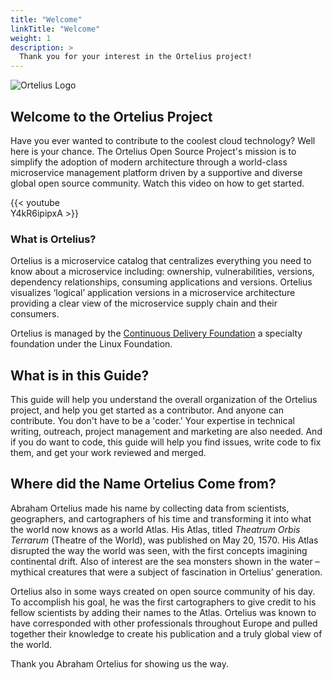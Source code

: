 ```yaml
---
title: "Welcome"
linkTitle: "Welcome"
weight: 1
description: >
  Thank you for your interest in the Ortelius project!
---
```

![Ortelius Logo](/otelius-transparent.jpg)

## Welcome to the Ortelius Project

Have you ever wanted to contribute to the coolest cloud technology? Well here is your chance. The Ortelius Open Source Project's mission is to simplify the adoption of modern architecture through a world-class microservice management platform driven by a supportive and diverse global open source community. Watch this video on how to get started.

<div style="width:30%">
{{< youtube Y4kR6ipipxA >}}
</div> 

### What is Ortelius?

Ortelius is a microservice catalog that centralizes everything you need to know about a microservice including: ownership, vulnerabilities, versions, dependency relationships, consuming applications and versions. Ortelius visualizes ‘logical’ application versions in a microservice architecture providing a clear view of the microservice supply chain and their consumers. 

Ortelius is managed by the [Continuous Delivery Foundation](https://cd.foundation) a specialty foundation under the Linux Foundation.

## What is in this Guide?

This guide will help you understand the overall organization of the  Ortelius project, and help you get started as a contributor. And anyone can contribute. You don't have to be a 'coder.'  Your expertise in technical writing, outreach, project management and marketing are also needed.  And if you do want to code, this guide will help you find issues, write code to fix them, and get your work reviewed and merged.

## Where did the Name Ortelius Come from?

Abraham Ortelius made his name by collecting data from scientists, geographers, and cartographers of his time and transforming it into what the world now knows as a world Atlas. His Atlas, titled _Theatrum Orbis Terrarum_ (Theatre of the World), was published on May 20, 1570. His Atlas disrupted the way the world was seen, with the first concepts imagining continental drift. Also of interest are the sea monsters shown in the water – mythical creatures that were a subject of fascination in Ortelius’ generation.

Ortelius also in some ways created on open source community of his day. To accomplish his goal, he was the first cartographers to give credit to his fellow scientists by adding their names to the Atlas. Ortelius was known to have corresponded with other professionals throughout Europe and pulled together their knowledge to create his publication and a truly global view of the world.

Thank you Abraham Ortelius for showing us the way.
